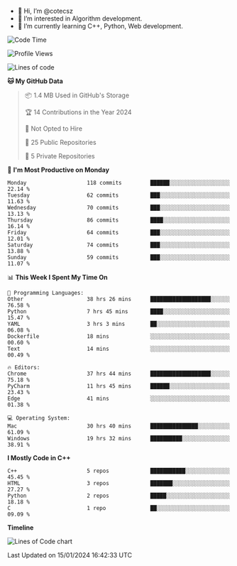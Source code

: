 - 👋 Hi, I’m @cotecsz
- 👀 I’m interested in Algorithm development.
- 🌱 I’m currently learning C++, Python, Web development.

<!---
cotecsz/cotecsz is a ✨ special ✨ repository because its `README.md` (this file) appears on your GitHub profile.
You can click the Preview link to take a look at your changes.
--->

<!--START_SECTION:waka-->
![Code Time](http://img.shields.io/badge/Code%20Time-367%20hrs%2038%20mins-blue)

![Profile Views](http://img.shields.io/badge/Profile%20Views-0-blue)

![Lines of code](https://img.shields.io/badge/From%20Hello%20World%20I%27ve%20Written-1.2%20million%20lines%20of%20code-blue)

**🐱 My GitHub Data** 

> 📦 1.4 MB Used in GitHub's Storage 
 > 
> 🏆 14 Contributions in the Year 2024
 > 
> 🚫 Not Opted to Hire
 > 
> 📜 25 Public Repositories 
 > 
> 🔑 5 Private Repositories 
 > 
📅 **I'm Most Productive on Monday** 

```text
Monday                   118 commits         ██████░░░░░░░░░░░░░░░░░░░   22.14 % 
Tuesday                  62 commits          ███░░░░░░░░░░░░░░░░░░░░░░   11.63 % 
Wednesday                70 commits          ███░░░░░░░░░░░░░░░░░░░░░░   13.13 % 
Thursday                 86 commits          ████░░░░░░░░░░░░░░░░░░░░░   16.14 % 
Friday                   64 commits          ███░░░░░░░░░░░░░░░░░░░░░░   12.01 % 
Saturday                 74 commits          ███░░░░░░░░░░░░░░░░░░░░░░   13.88 % 
Sunday                   59 commits          ███░░░░░░░░░░░░░░░░░░░░░░   11.07 % 
```


📊 **This Week I Spent My Time On** 

```text
💬 Programming Languages: 
Other                    38 hrs 26 mins      ███████████████████░░░░░░   76.58 % 
Python                   7 hrs 45 mins       ████░░░░░░░░░░░░░░░░░░░░░   15.47 % 
YAML                     3 hrs 3 mins        ██░░░░░░░░░░░░░░░░░░░░░░░   06.08 % 
Dockerfile               18 mins             ░░░░░░░░░░░░░░░░░░░░░░░░░   00.60 % 
Text                     14 mins             ░░░░░░░░░░░░░░░░░░░░░░░░░   00.49 % 

🔥 Editors: 
Chrome                   37 hrs 44 mins      ███████████████████░░░░░░   75.18 % 
PyCharm                  11 hrs 45 mins      ██████░░░░░░░░░░░░░░░░░░░   23.43 % 
Edge                     41 mins             ░░░░░░░░░░░░░░░░░░░░░░░░░   01.38 % 

💻 Operating System: 
Mac                      30 hrs 40 mins      ███████████████░░░░░░░░░░   61.09 % 
Windows                  19 hrs 32 mins      ██████████░░░░░░░░░░░░░░░   38.91 % 
```

**I Mostly Code in C++** 

```text
C++                      5 repos             ███████████░░░░░░░░░░░░░░   45.45 % 
HTML                     3 repos             ███████░░░░░░░░░░░░░░░░░░   27.27 % 
Python                   2 repos             █████░░░░░░░░░░░░░░░░░░░░   18.18 % 
C                        1 repo              ██░░░░░░░░░░░░░░░░░░░░░░░   09.09 % 
```



**Timeline**

![Lines of Code chart](https://raw.githubusercontent.com/cotecsz/cotecsz/master/assets/bar_graph.png)


 Last Updated on 15/01/2024 16:42:33 UTC
<!--END_SECTION:waka-->
